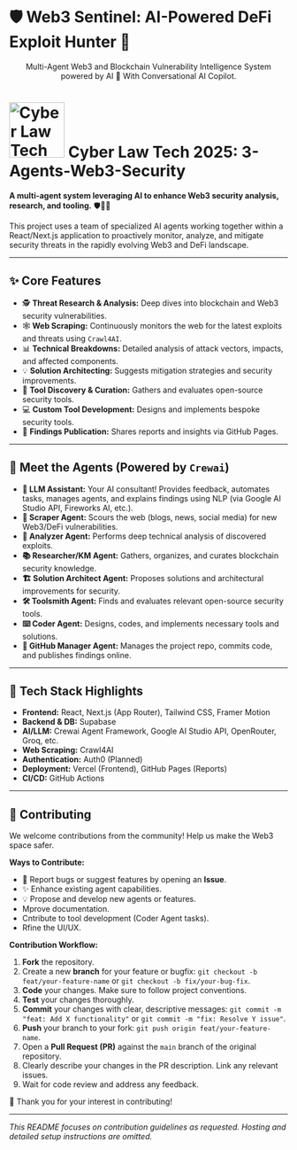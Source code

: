 # 🛡️ Web3 Sentinel: AI-Powered DeFi Exploit Hunter 🚨

<p align="center">
  Multi-Agent Web3 and Blockchain Vulnerability Intelligence System powered by AI 🧠 With Conversational AI Copilot.
</p>

# <img src="https://image.pollinations.ai/prompt/A%20gold%20police-style%20badge%20with%20'CYBER%20LAW%20TECH%202025'%20and%20scales%20of%20justice,%20encircled%20by%20a%20coiled%20ethernet%20cable%20with%20RJ45%20and%20USB%20connectors%20visible,%20on%20a%20dark%20background." alt="Cyber Law Tech 2025 Logo" width="100"> Cyber Law Tech 2025: 3-Agents-Web3-Security

**A multi-agent system leveraging AI to enhance Web3 security analysis, research, and tooling.** 🛡️🔗🤖

This project uses a team of specialized AI agents working together within a React/Next.js application to proactively monitor, analyze, and mitigate security threats in the rapidly evolving Web3 and DeFi landscape.

---

## ✨ Core Features

*   🕵️ **Threat Research & Analysis:** Deep dives into blockchain and Web3 security vulnerabilities.
*   🕸️ **Web Scraping:** Continuously monitors the web for the latest exploits and threats using `Crawl4AI`.
*   📊 **Technical Breakdowns:** Detailed analysis of attack vectors, impacts, and affected components.
*   💡 **Solution Architecting:** Suggests mitigation strategies and security improvements.
*   🔧 **Tool Discovery & Curation:** Gathers and evaluates open-source security tools.
*   💻 **Custom Tool Development:** Designs and implements bespoke security tools.
*   📢 **Findings Publication:** Shares reports and insights via GitHub Pages.

---

## 🤖 Meet the Agents (Powered by `Crewai`)

*   **🧠 LLM Assistant:** Your AI consultant! Provides feedback, automates tasks, manages agents, and explains findings using NLP (via Google AI Studio API, Fireworks AI, etc.).
*   **📡 Scraper Agent:** Scours the web (blogs, news, social media) for new Web3/DeFi vulnerabilities.
*   **🔬 Analyzer Agent:** Performs deep technical analysis of discovered exploits.
*   **📚 Researcher/KM Agent:** Gathers, organizes, and curates blockchain security knowledge.
*   **🏗️ Solution Architect Agent:** Proposes solutions and architectural improvements for security.
*   **🛠️ Toolsmith Agent:** Finds and evaluates relevant open-source security tools.
*   **⌨️ Coder Agent:** Designs, codes, and implements necessary tools and solutions.
*   **🐙 GitHub Manager Agent:** Manages the project repo, commits code, and publishes findings online.

---

## 🚀 Tech Stack Highlights

*   **Frontend:** React, Next.js (App Router), Tailwind CSS, Framer Motion
*   **Backend & DB:** Supabase
*   **AI/LLM:** Crewai Agent Framework, Google AI Studio API, OpenRouter, Groq, etc.
*   **Web Scraping:** Crawl4AI
*   **Authentication:** Auth0 (Planned)
*   **Deployment:** Vercel (Frontend), GitHub Pages (Reports)
*   **CI/CD:** GitHub Actions

---

## 💖 Contributing

We welcome contributions from the community! Help us make the Web3 space safer.

**Ways to Contribute:**

*   🐞 Report bugs or suggest features by opening an **Issue**.
*   ✨ Enhance existing agent capabilities.
*   💡 Propose and develop new agents or features.
*    Mprove documentation.
*    Cntribute to tool development (Coder Agent tasks).
*    Rfine the UI/UX.

**Contribution Workflow:**

1.  **Fork** the repository.
2.  Create a new **branch** for your feature or bugfix: `git checkout -b feat/your-feature-name` or `git checkout -b fix/your-bug-fix`.
3.  **Code** your changes. Make sure to follow project conventions.
4.  **Test** your changes thoroughly.
5.  **Commit** your changes with clear, descriptive messages: `git commit -m "feat: Add X functionality"` or `git commit -m "fix: Resolve Y issue"`.
6.  **Push** your branch to your fork: `git push origin feat/your-feature-name`.
7.  Open a **Pull Request (PR)** against the `main` branch of the original repository.
8.  Clearly describe your changes in the PR description. Link any relevant issues.
9.  Wait for code review and address any feedback.

🙏 Thank you for your interest in contributing!

---

*This README focuses on contribution guidelines as requested. Hosting and detailed setup instructions are omitted.*
